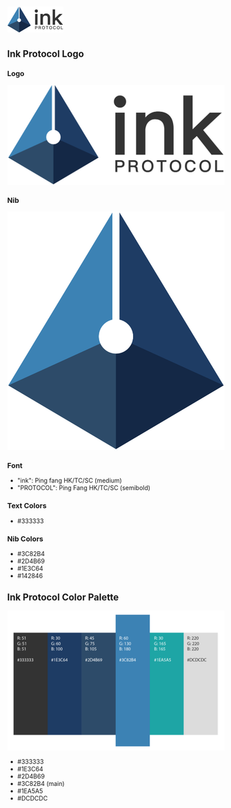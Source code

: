 # <img src="https://raw.githubusercontent.com/InkProtocol/press-kit/master/images/logo.png" height="60">

## Ink Protocol Logo

### Logo

![alt text](https://raw.githubusercontent.com/InkProtocol/press-kit/master/images/logo.png)

### Nib

![alt text](https://raw.githubusercontent.com/InkProtocol/press-kit/master/images/nib.png)

### Font
- "ink": Ping fang HK/TC/SC (medium)
- "PROTOCOL": Ping Fang HK/TC/SC (semibold)

### Text Colors
- #333333

### Nib Colors
- #3C82B4
- #2D4B69
- #1E3C64
- #142846

## Ink Protocol Color Palette

![alt text](https://raw.githubusercontent.com/InkProtocol/press-kit/master/images/palette.png)
- #333333
- #1E3C64
- #2D4B69
- #3C82B4 (main)
- #1EA5A5
- #DCDCDC
